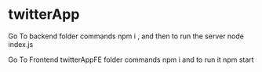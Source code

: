 # twitterApp

Go To backend folder 
commands npm i , and then to run the server node index.js

Go To Frontend twitterAppFE folder 
commands npm i and to run it npm start 
